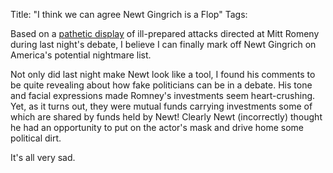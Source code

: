 Title: "I think we can agree Newt Gingrich is a Flop"
Tags:

Based on a [pathetic display](http://www.cnn.com/2012/01/27/opinion/bennett-florida-debate/index.html) of ill-prepared attacks directed at Mitt Romeny
during last night's debate, I believe I can finally mark off Newt Gingrich on
America's potential nightmare list.

Not only did last night make Newt look like a tool, I found his comments to be
quite revealing about how fake politicians can be in a debate.
His tone and facial expressions made Romney's investments
seem heart-crushing. Yet, as it turns out, they were mutual
funds carrying investments some of which are shared by funds held by Newt!
Clearly Newt (incorrectly) thought he had an opportunity to
put on the actor's mask and drive home some political dirt.

It's all very sad.


